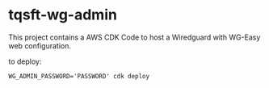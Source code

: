 # tqsft-wg-admin

This project contains a AWS CDK Code to host a Wiredguard with WG-Easy web configuration.

to deploy:

```
WG_ADMIN_PASSWORD='PASSWORD' cdk deploy 
```
